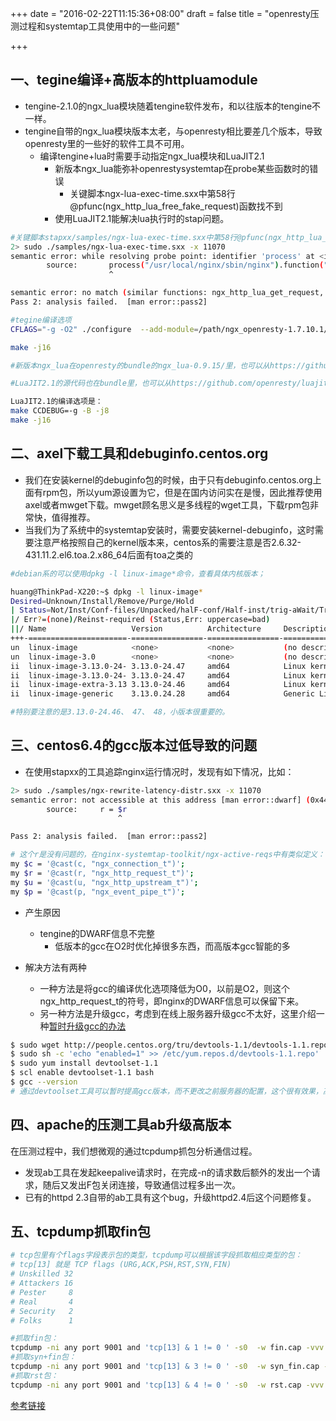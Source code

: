 +++
date = "2016-02-22T11:15:36+08:00"
draft = false
title = "openresty压测过程和systemtap工具使用中的一些问题"

+++

一、tegine编译+高版本的httpluamodule
-----------------------------------------------

* tengine-2.1.0的ngx_lua模块随着tengine软件发布，和以往版本的tengine不一样。
* tengine自带的ngx_lua模块版本太老，与openresty相比要差几个版本，导致openresty里的一些好的软件工具不可用。
    * 编译tengine+lua时需要手动指定ngx_lua模块和LuaJIT2.1
        * 新版本ngx_lua能弥补openrestysystemtap在probe某些函数时的错误
            * 关键脚本ngx-lua-exec-time.sxx中第58行@pfunc(ngx_http_lua_free_fake_request)函数找不到
        * 使用LuaJIT2.1能解决lua执行时的stap问题。

```bash
#关键脚本stapxx/samples/ngx-lua-exec-time.sxx中第58行@pfunc(ngx_http_lua_free_fake_request)函数找不到的问题：
2> sudo ./samples/ngx-lua-exec-time.sxx -x 11070
semantic error: while resolving probe point: identifier 'process' at <input>:58:7
        source:       process("/usr/local/nginx/sbin/nginx").function("ngx_http_lua_free_fake_request")
                      ^

semantic error: no match (similar functions: ngx_http_lua_get_request, ngx_http_create_request, ngx_http_free_request, ngx_http_lua_post_subrequest, ngx_http_scgi_create_request)
Pass 2: analysis failed.  [man error::pass2]
```

```bash
#tegine编译选项
CFLAGS="-g -O2" ./configure  --add-module=/path/ngx_openresty-1.7.10.1/bundle/ngx_lua-0.9.15/ --with-luajit-lib=/usr/local/lib/ --with-luajit-inc=/usr/local/include/luajit-2.1/ --with-ld-opt=-Wl,-rpath,/usr/local/lib

make -j16

#新版本ngx_lua在openresty的bundle的ngx_lua-0.9.15/里，也可以从https://github.com/openresty/lua-nginx-module获得

#LuaJIT2.1的源代码也在bundle里，也可以从https://github.com/openresty/luajit2获得。

LuaJIT2.1的编译选项是：
make CCDEBUG=-g -B -j8
make -j16
```

二、axel下载工具和debuginfo.centos.org
-----------------------------------------------

* 我们在安装kernel的debuginfo包的时候，由于只有debuginfo.centos.org上面有rpm包，所以yum源设置为它，但是在国内访问实在是慢，因此推荐使用axel或者mwget下载。mwget顾名思义是多线程的wget工具，下载rpm包非常快，值得推荐。
* 当我们为了系统中的systemtap安装时，需要安装kernel-debuginfo，这时需要注意严格按照自己的kernel版本来，centos系的需要注意是否2.6.32-431.11.2.el6.toa.2.x86_64后面有toa之类的

```bash
#debian系的可以使用dpkg -l linux-image*命令，查看具体内核版本；

huang@ThinkPad-X220:~$ dpkg -l linux-image*
Desired=Unknown/Install/Remove/Purge/Hold
| Status=Not/Inst/Conf-files/Unpacked/halF-conf/Half-inst/trig-aWait/Trig-pend
|/ Err?=(none)/Reinst-required (Status,Err: uppercase=bad)
||/ Name                   Version          Architecture     Description
+++-======================-================-================-==================================================
un  linux-image            <none>           <none>           (no description available)
un  linux-image-3.0        <none>           <none>           (no description available)
ii  linux-image-3.13.0-24- 3.13.0-24.47     amd64            Linux kernel image for version 3.13.0 on 64 bit x8
ii  linux-image-3.13.0-24- 3.13.0-24.47     amd64            Linux kernel debug image for version 3.13.0 on 64 
ii  linux-image-extra-3.13 3.13.0-24.46     amd64            Linux kernel extra modules for version 3.13.0 on 6
ii  linux-image-generic    3.13.0.24.28     amd64            Generic Linux kernel image

#特别要注意的是3.13.0-24.46、 47、 48，小版本很重要的。
```

三、centos6.4的gcc版本过低导致的问题
-----------------------------------------------
* 在使用stapxx的工具追踪nginx运行情况时，发现有如下情况，比如：

```bash
2> sudo ./samples/ngx-rewrite-latency-distr.sxx -x 11070
semantic error: not accessible at this address [man error::dwarf] (0x44a53b, dieoffset: 0x13a891): identifier '$r' at <input>:67:9
        source:     r = $r
                        ^

Pass 2: analysis failed.  [man error::pass2]

# 这个r是没有问题的，在nginx-systemtap-toolkit/ngx-active-reqs中有类似定义：
my $c = '@cast(c, "ngx_connection_t")';
my $r = '@cast(r, "ngx_http_request_t")';
my $u = '@cast(u, "ngx_http_upstream_t")';
my $p = '@cast(p, "ngx_event_pipe_t")';
```

* 产生原因
    * tengine的DWARF信息不完整
        * 低版本的gcc在O2时优化掉很多东西，而高版本gcc智能的多

* 解决方法有两种
    * 一种方法是将gcc的编译优化选项降低为O0，以前是O2，则这个ngx_http_request_t的符号，即nginx的DWARF信息可以保留下来。
    * 另一种方法是升级gcc，考虑到在线上服务器升级gcc不太好，这里介绍一种[暂时升级gcc的办法](http://ask.xmodulo.com/upgrade-gcc-centos.html)

```bash
$ sudo wget http://people.centos.org/tru/devtools-1.1/devtools-1.1.repo -P /etc/yum.repos.d
$ sudo sh -c 'echo "enabled=1" >> /etc/yum.repos.d/devtools-1.1.repo'
$ sudo yum install devtoolset-1.1
$ scl enable devtoolset-1.1 bash
$ gcc --version
# 通过devtoolset工具可以暂时提高gcc版本，而不更改之前服务器的配置，这个很有效果，高版本的gcc会智能保留symbol。
```

四、apache的压测工具ab升级高版本
-----------------------------------------------

在压测过程中，我们想微观的通过tcpdump抓包分析通信过程。

* 发现ab工具在发起keepalive请求时，在完成-n的请求数后额外的发出一个请求，随后又发出F包关闭连接，导致通信过程多出一次。
* 已有的httpd 2.3自带的ab工具有这个bug，升级httpd2.4后这个问题修复。

五、tcpdump抓取fin包
-----------------------------------------------

```bash
# tcp包里有个flags字段表示包的类型，tcpdump可以根据该字段抓取相应类型的包：
# tcp[13] 就是 TCP flags (URG,ACK,PSH,RST,SYN,FIN)
# Unskilled 32
# Attackers 16
# Pester     8
# Real       4
# Security   2
# Folks      1

#抓取fin包：
tcpdump -ni any port 9001 and 'tcp[13] & 1 != 0 ' -s0  -w fin.cap -vvv
#抓取syn+fin包：
tcpdump -ni any port 9001 and 'tcp[13] & 3 != 0 ' -s0  -w syn_fin.cap -vvv
#抓取rst包：
tcpdump -ni any port 9001 and 'tcp[13] & 4 != 0 ' -s0  -w rst.cap -vvv
```
[参考链接](http://babyhe.blog.51cto.com/1104064/1395489)
